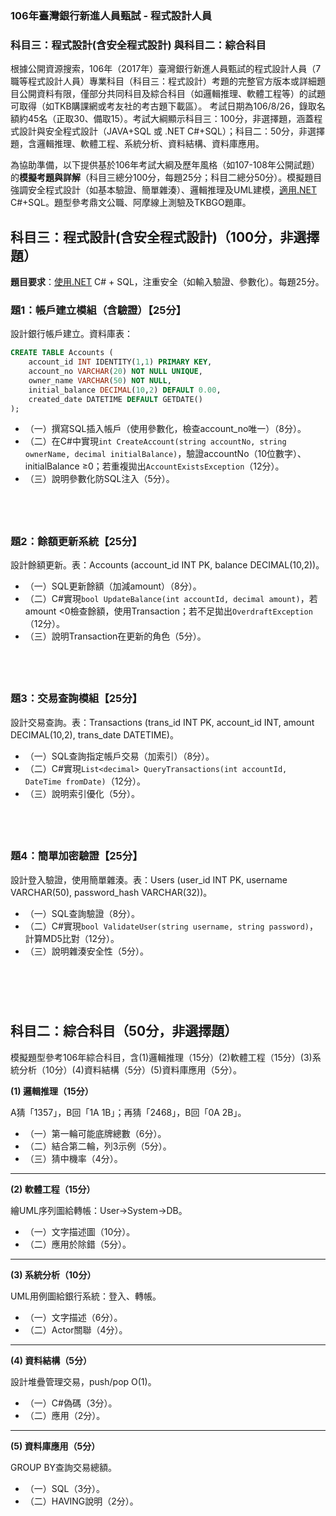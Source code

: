 ### 106年臺灣銀行新進人員甄試 - 程式設計人員 
### 科目三：程式設計(含安全程式設計) 與科目二：綜合科目

根據公開資源搜索，106年（2017年）臺灣銀行新進人員甄試的程式設計人員（7職等程式設計人員）專業科目（科目三：程式設計）考題的完整官方版本或詳細題目公開資料有限，僅部分共同科目及綜合科目（如邏輯推理、軟體工程等）的試題可取得（如TKB購課網或考友社的考古題下載區）。 考試日期為106/8/26，錄取名額約45名（正取30、備取15）。考試大綱顯示科目三：100分，非選擇題，涵蓋程式設計與安全程式設計（JAVA+SQL 或 .NET C#+SQL）；科目二：50分，非選擇題，含邏輯推理、軟體工程、系統分析、資料結構、資料庫應用。

為協助準備，以下提供基於106年考試大綱及歷年風格（如107-108年公開試題）的**模擬考題與詳解**（科目三總分100分，每題25分；科目二總分50分）。模擬題目強調安全程式設計（如基本驗證、簡單雜湊）、邏輯推理及UML建模，[適用.NET](http://xn--jny749c.net/) C#+SQL。題型參考鼎文公職、阿摩線上測驗及TKBGO題庫。

## 科目三：程式設計(含安全程式設計)（100分，非選擇題）

**題目要求**：[使用.NET](http://xn--2rqz13g.net/) C# + SQL，注重安全（如輸入驗證、參數化）。每題25分。

### **題1：帳戶建立模組（含驗證）【25分】**

設計銀行帳戶建立。資料庫表：

```sql
CREATE TABLE Accounts (
    account_id INT IDENTITY(1,1) PRIMARY KEY,
    account_no VARCHAR(20) NOT NULL UNIQUE,
    owner_name VARCHAR(50) NOT NULL,
    initial_balance DECIMAL(10,2) DEFAULT 0.00,
    created_date DATETIME DEFAULT GETDATE()
);

```

- （一）撰寫SQL插入帳戶（使用參數化，檢查account_no唯一）（8分）。
- （二）在C#中實現`int CreateAccount(string accountNo, string ownerName, decimal initialBalance)`，驗證accountNo（10位數字）、initialBalance ≥0；若重複拋出`AccountExistsException`（12分）。
- （三）說明參數化防SQL注入（5分）。


&nbsp; 
---


### **題2：餘額更新系統【25分】**

設計餘額更新。表：Accounts (account_id INT PK, balance DECIMAL(10,2))。

- （一）SQL更新餘額（加減amount）（8分）。
- （二）C#實現`bool UpdateBalance(int accountId, decimal amount)`，若amount <0檢查餘額，使用Transaction；若不足拋出`OverdraftException`（12分）。
- （三）說明Transaction在更新的角色（5分）。


&nbsp; 
---
### **題3：交易查詢模組【25分】**

設計交易查詢。表：Transactions (trans_id INT PK, account_id INT, amount DECIMAL(10,2), trans_date DATETIME)。

- （一）SQL查詢指定帳戶交易（加索引）（8分）。
- （二）C#實現`List<decimal> QueryTransactions(int accountId, DateTime fromDate)`（12分）。
- （三）說明索引優化（5分）。

&nbsp; 
---
### **題4：簡單加密驗證【25分】**

設計登入驗證，使用簡單雜湊。表：Users (user_id INT PK, username VARCHAR(50), password_hash VARCHAR(32))。

- （一）SQL查詢驗證（8分）。
- （二）C#實現`bool ValidateUser(string username, string password)`，計算MD5比對（12分）。
- （三）說明雜湊安全性（5分）。

&nbsp; 
===

## 科目二：綜合科目（50分，非選擇題）


模擬題型參考106年綜合科目，含(1)邏輯推理（15分）(2)軟體工程（15分）(3)系統分析（10分）(4)資料結構（5分）(5)資料庫應用（5分）。

**(1) 邏輯推理（15分）**

A猜「1357」，B回「1A 1B」；再猜「2468」，B回「0A 2B」。

- （一）第一輪可能底牌總數（6分）。
- （二）結合第二輪，列3示例（5分）。
- （三）猜中機率（4分）。



---

**(2) 軟體工程（15分）**

繪UML序列圖給轉帳：User→System→DB。

- （一）文字描述圖（10分）。
- （二）應用於除錯（5分）。

---

**(3) 系統分析（10分）**

UML用例圖給銀行系統：登入、轉帳。

- （一）文字描述（6分）。
- （二）Actor關聯（4分）。

---  

**(4) 資料結構（5分）**

設計堆疊管理交易，push/pop O(1)。

- （一）C#偽碼（3分）。
- （二）應用（2分）。

---

**(5) 資料庫應用（5分）**

GROUP BY查詢交易總額。

- （一）SQL（3分）。
- （二）HAVING說明（2分）。